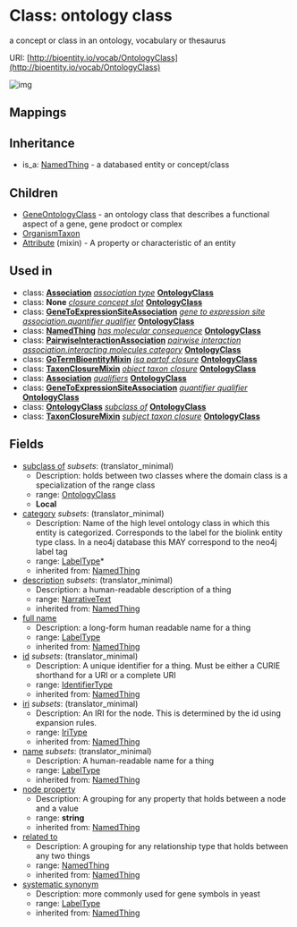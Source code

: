 # Class: ontology class


a concept or class in an ontology, vocabulary or thesaurus

URI: [http://bioentity.io/vocab/OntologyClass](http://bioentity.io/vocab/OntologyClass)

![img](http://yuml.me/diagram/nofunky;dir:TB/class/\[OntologyClass|id(i):identifier_type%20%3F;name(i):label_type%20%3F;category(i):label_type%20*;node_property(i):string%20%3F;iri(i):iri_type%20%3F;full_name(i):label_type%20%3F;description(i):narrative_text%20%3F;systematic_synonym(i):label_type%20%3F]-%20related%20to(i)%20%3F>\[NamedThing],%20\[OntologyClass]-%20subclass%20of%20%3F>\[OntologyClass],%20\[Association]-%20association%20type(i)%20%3F>\[OntologyClass],%20\[GeneToExpressionSiteAssociation]-%20quantifier%20qualifier(i)%20%3F>\[OntologyClass],%20\[NamedThing]-%20has%20molecular%20consequence(i)%20%3F>\[OntologyClass],%20\[PairwiseInteractionAssociation]-%20interacting%20molecules%20category(i)%20%3F>\[OntologyClass],%20\[GoTermBioentityMixin]-%20isa%20partof%20closure(i)%20*>\[OntologyClass],%20\[TaxonClosureMixin]-%20object%20taxon%20closure(i)%20*>\[OntologyClass],%20\[Association]-%20qualifiers(i)%20*>\[OntologyClass],%20\[GeneToExpressionSiteAssociation]-%20quantifier%20qualifier(i)%20%3F>\[OntologyClass],%20\[OntologyClass]-%20subclass%20of%20%3F>\[OntologyClass],%20\[TaxonClosureMixin]-%20subject%20taxon%20closure(i)%20*>\[OntologyClass],%20\[Attribute]uses%20-.->\[OntologyClass],%20\[OntologyClass]^-\[OrganismTaxon],%20\[OntologyClass]^-\[GeneOntologyClass],%20\[NamedThing]^-\[OntologyClass])
## Mappings

## Inheritance

 *  is_a: [NamedThing](NamedThing.md) - a databased entity or concept/class
## Children

 * [GeneOntologyClass](GeneOntologyClass.md) - an ontology class that describes a functional aspect of a gene, gene prodoct or complex
 * [OrganismTaxon](OrganismTaxon.md)
 * [Attribute](Attribute.md) (mixin)  - A property or characteristic of an entity
## Used in

 *  class: **[Association](Association.md)** *[association type](association_type.md)* **[OntologyClass](OntologyClass.md)**
 *  class: **None** *[closure concept slot](closure_concept_slot.md)* **[OntologyClass](OntologyClass.md)**
 *  class: **[GeneToExpressionSiteAssociation](GeneToExpressionSiteAssociation.md)** *[gene to expression site association.quantifier qualifier](gene_to_expression_site_association_quantifier_qualifier.md)* **[OntologyClass](OntologyClass.md)**
 *  class: **[NamedThing](NamedThing.md)** *[has molecular consequence](has_molecular_consequence.md)* **[OntologyClass](OntologyClass.md)**
 *  class: **[PairwiseInteractionAssociation](PairwiseInteractionAssociation.md)** *[pairwise interaction association.interacting molecules category](interacting_molecules_category.md)* **[OntologyClass](OntologyClass.md)**
 *  class: **[GoTermBioentityMixin](GoTermBioentityMixin.md)** *[isa partof closure](isa_partof_closure.md)* **[OntologyClass](OntologyClass.md)**
 *  class: **[TaxonClosureMixin](TaxonClosureMixin.md)** *[object taxon closure](object_taxon_closure.md)* **[OntologyClass](OntologyClass.md)**
 *  class: **[Association](Association.md)** *[qualifiers](qualifiers.md)* **[OntologyClass](OntologyClass.md)**
 *  class: **[GeneToExpressionSiteAssociation](GeneToExpressionSiteAssociation.md)** *[quantifier qualifier](quantifier_qualifier.md)* **[OntologyClass](OntologyClass.md)**
 *  class: **[OntologyClass](OntologyClass.md)** *[subclass of](subclass_of.md)* **[OntologyClass](OntologyClass.md)**
 *  class: **[TaxonClosureMixin](TaxonClosureMixin.md)** *[subject taxon closure](subject_taxon_closure.md)* **[OntologyClass](OntologyClass.md)**
## Fields

 * [subclass of](subclass_of.md) *subsets*: (translator_minimal)
    * Description: holds between two classes where the domain class is a specialization of the range class
    * range: [OntologyClass](OntologyClass.md)
    * __Local__
 * [category](category.md) *subsets*: (translator_minimal)
    * Description: Name of the high level ontology class in which this entity is categorized. Corresponds to the label for the biolink entity type class. In a neo4j database this MAY correspond to the neo4j label tag
    * range: [LabelType](LabelType.md)*
    * inherited from: [NamedThing](NamedThing.md)
 * [description](description.md) *subsets*: (translator_minimal)
    * Description: a human-readable description of a thing
    * range: [NarrativeText](NarrativeText.md)
    * inherited from: [NamedThing](NamedThing.md)
 * [full name](full_name.md)
    * Description: a long-form human readable name for a thing
    * range: [LabelType](LabelType.md)
    * inherited from: [NamedThing](NamedThing.md)
 * [id](id.md) *subsets*: (translator_minimal)
    * Description: A unique identifier for a thing. Must be either a CURIE shorthand for a URI or a complete URI
    * range: [IdentifierType](IdentifierType.md)
    * inherited from: [NamedThing](NamedThing.md)
 * [iri](iri.md) *subsets*: (translator_minimal)
    * Description: An IRI for the node. This is determined by the id using expansion rules.
    * range: [IriType](IriType.md)
    * inherited from: [NamedThing](NamedThing.md)
 * [name](name.md) *subsets*: (translator_minimal)
    * Description: A human-readable name for a thing
    * range: [LabelType](LabelType.md)
    * inherited from: [NamedThing](NamedThing.md)
 * [node property](node_property.md)
    * Description: A grouping for any property that holds between a node and a value
    * range: **string**
    * inherited from: [NamedThing](NamedThing.md)
 * [related to](related_to.md)
    * Description: A grouping for any relationship type that holds between any two things
    * range: [NamedThing](NamedThing.md)
    * inherited from: [NamedThing](NamedThing.md)
 * [systematic synonym](systematic_synonym.md)
    * Description: more commonly used for gene symbols in yeast
    * range: [LabelType](LabelType.md)
    * inherited from: [NamedThing](NamedThing.md)
